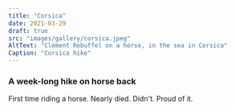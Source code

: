 ```yaml
---
title: "Corsica"
date: 2021-03-29
draft: true
src: "images/gallery/corsica.jpeg"
AltText: "Clément Rebuffel on a horse, in the sea in Corsica"
Caption: "Corsica hike"
---
```



### A week-long hike on horse back

First time riding a horse. Nearly died. Didn't. Proud of it.